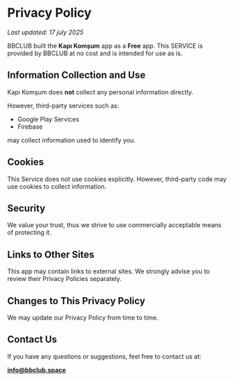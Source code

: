 # Privacy Policy

_Last updated: 17 july 2025_

BBCLUB built the **Kapı Komşum** app as a **Free** app. This SERVICE is provided by BBCLUB at no cost and is intended for use as is.

## Information Collection and Use
Kapı Komşum does **not** collect any personal information directly.

However, third-party services such as:
- Google Play Services
- Firebase

may collect information used to identify you.


## Cookies
This Service does not use cookies explicitly. However, third-party code may use cookies to collect information.

## Security
We value your trust, thus we strive to use commercially acceptable means of protecting it.

## Links to Other Sites
This app may contain links to external sites. We strongly advise you to review their Privacy Policies separately.

## Changes to This Privacy Policy
We may update our Privacy Policy from time to time.

## Contact Us
If you have any questions or suggestions, feel free to contact us at:

**info@bbclub.space**